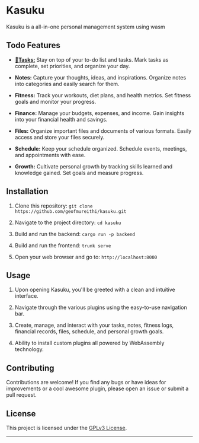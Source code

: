 # Kasuku

Kasuku is a all-in-one personal management system using wasm

<!-- ![Kasuku Screenshot](screenshot.png) -->

## Todo Features

- [**📝Tasks:**](/plugins/tasks/) Stay on top of your to-do list and tasks. Mark tasks as complete, set priorities, and organize your day.

- **Notes:** Capture your thoughts, ideas, and inspirations. Organize notes into categories and easily search for them.

- **Fitness:** Track your workouts, diet plans, and health metrics. Set fitness goals and monitor your progress.

- **Finance:** Manage your budgets, expenses, and income. Gain insights into your financial health and savings.

- **Files:** Organize important files and documents of various formats. Easily access and store your files securely.

- **Schedule:** Keep your schedule organized. Schedule events, meetings, and appointments with ease.

- **Growth:** Cultivate personal growth by tracking skills learned and knowledge gained. Set goals and measure progress.

## Installation

1. Clone this repository: `git clone https://github.com/geofmureithi/kasuku.git`

2. Navigate to the project directory: `cd kasuku`

3. Build and run the backend: `cargo run -p backend`

4. Build and run the frontend: `trunk serve`

5. Open your web browser and go to: `http://localhost:8000`

## Usage

1. Upon opening Kasuku, you'll be greeted with a clean and intuitive interface.

2. Navigate through the various plugins using the easy-to-use navigation bar.

3. Create, manage, and interact with your tasks, notes, fitness logs, financial records, files, schedule, and personal growth goals.

4. Ability to install custom plugins all powered by WebAssembly technology.

## Contributing

Contributions are welcome! If you find any bugs or have ideas for improvements or a cool awesome plugin, please open an issue or submit a pull request.

## License

This project is licensed under the [GPLv3 License](LICENSE.md).

---
